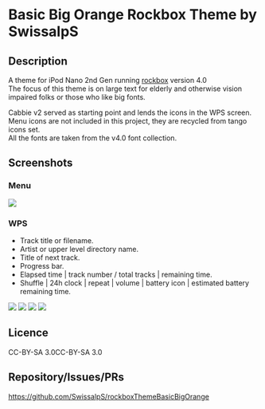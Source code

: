 # Basic Big Orange Rockbox Theme by SwissalpS

## Description
A theme for iPod Nano 2nd Gen running [rockbox](https://rockbox.org) version 4.0  
The focus of this theme is on large text for elderly and otherwise vision impaired folks or those who like big fonts.  

Cabbie v2 served as starting point and lends the icons in the WPS screen. Menu icons are not included in this project, they are recycled from tango icons set.  
All the fonts are taken from the v4.0 font collection.  

## Screenshots
### Menu
![](https://github.com/user-attachments/files/22957710/dump.251016-212254.bmp)

### WPS
- Track title or filename.
- Artist or upper level directory name.
- Title of next track.
- Progress bar.
- Elapsed time | track number / total tracks | remaining time.
- Shuffle | 24h clock | repeat | volume | battery icon | estimated battery remaining time.

![](https://github.com/user-attachments/files/22957711/dump.251016-212309.bmp)
![](https://github.com/user-attachments/files/22957713/dump.251016-212443.bmp)
![](https://github.com/user-attachments/files/22957709/dump.251016-212514.bmp)
![](https://github.com/user-attachments/files/22957712/dump.251016-212600.bmp)

## Licence
CC-BY-SA 3.0CC-BY-SA 3.0

## Repository/Issues/PRs
https://github.com/SwissalpS/rockboxThemeBasicBigOrange
